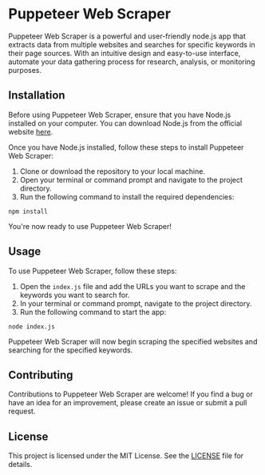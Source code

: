 <!DOCTYPE html>
<html>

<body>
    <h1>Puppeteer Web Scraper</h1>
    <p>Puppeteer Web Scraper is a powerful and user-friendly node.js app that extracts data from multiple websites and searches for specific keywords in their page sources. With an intuitive design and easy-to-use interface, automate your data gathering process for research, analysis, or monitoring purposes.</p>
    <h2>Installation</h2>
    <p>Before using Puppeteer Web Scraper, ensure that you have Node.js installed on your computer. You can download Node.js from the official website <a href="https://nodejs.org/en/download/">here</a>.</p>
    <p>Once you have Node.js installed, follow these steps to install Puppeteer Web Scraper:</p>
    <ol>
        <li>Clone or download the repository to your local machine.</li>
        <li>Open your terminal or command prompt and navigate to the project directory.</li>
        <li>Run the following command to install the required dependencies:</li>
    </ol>
    <pre><code>npm install</code></pre>
    <p>You're now ready to use Puppeteer Web Scraper!</p>
    <h2>Usage</h2>
    <p>To use Puppeteer Web Scraper, follow these steps:</p>
    <ol>
        <li>Open the <code>index.js</code> file and add the URLs you want to scrape and the keywords you want to search for.</li>
        <li>In your terminal or command prompt, navigate to the project directory.</li>
        <li>Run the following command to start the app:</li>
    </ol>
    <pre><code>node index.js</code></pre>
    <p>Puppeteer Web Scraper will now begin scraping the specified websites and searching for the specified keywords.</p>
    <h2>Contributing</h2>
    <p>Contributions to Puppeteer Web Scraper are welcome! If you find a bug or have an idea for an improvement, please create an issue or submit a pull request.</p>
    <h2>License</h2>
    <p>This project is licensed under the MIT License. See the <a href="https://github.com/berkb/Puppeteer-Web-Scraper/blob/main/LICENSE">LICENSE</a> file for details.</p>
</body>
</html>
